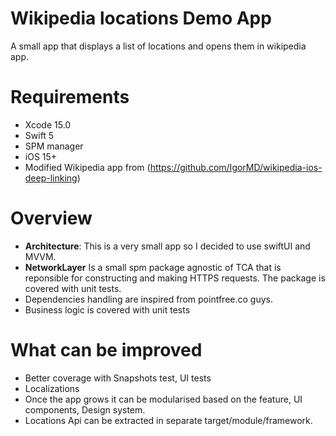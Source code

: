 # Wikipedia locations Demo App

A small app that displays a list of locations and opens them in wikipedia app.

# Requirements

* Xcode 15.0
* Swift 5
* SPM manager
* iOS 15+
* Modified Wikipedia app from (https://github.com/IgorMD/wikipedia-ios-deep-linking)

# Overview

* **Architecture**: This is a very small app so I decided to use swiftUI and MVVM. 
* **NetworkLayer** Is a small spm package agnostic of TCA that is reponsible for constructing and making HTTPS requests. The package is covered with unit tests.
* Dependencies handling are inspired from pointfree.co guys.
* Business logic is covered with unit tests


# What can be improved
* Better coverage with Snapshots test, UI tests
* Localizations
* Once the app grows it can be modularised based on the feature, UI components, Design system.
* Locations Api can be extracted in separate target/module/framework.